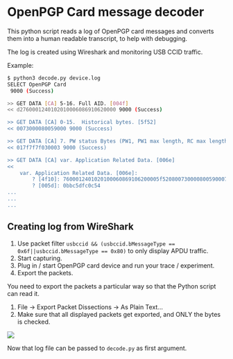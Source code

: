 # OpenPGP Card message decoder

This python script reads a log of OpenPGP card messages and converts them
into a human readable transcript, to help with debugging.

The log is created using Wireshark and monitoring USB CCID traffic.

Example:
```bash
$ python3 decode.py device.log
SELECT OpenPGP Card
 9000 (Success)

>> GET DATA [CA] 5-16. Full AID. [004f]
<< d2760001240102010006086910620000 9000 (Success)

>> GET DATA [CA] 0-15.  Historical bytes. [5f52]
<< 0073000080059000 9000 (Success)

>> GET DATA [CA] 7. PW status Bytes (PW1, PW1 max length, RC max length, PW3 max length, ...) [00c4]
<< 017f7f7f030003 9000 (Success)

>> GET DATA [CA] var. Application Related Data. [006e]
<< 
    var. Application Related Data. [006e]: 
        ? [4f10]: 7600012401020100060869106200005f520800730000800590007f74038101207381b7c00a3c00000004c000ff00ffc106010800001100c206011000001100c306011000001100c407017f7f7f030003c53c549e4beda81d4cfa51da463f6af3e30dc987c8fe43eee30ef73bfd53e25cb0d1dae105de65de9c0407c3573447987972785915e1bd5c5f1fc3c313bbc63c000000000000000000000000000000000000000000000000000000000000000000000000000000000000000000000000000000000000000000000000cd0c5dfcf6ba
        ? [005d]: 0bbc5dfc0c54
...
...
...
```

## Creating log from WireShark

1. Use packet filter `usbccid && (usbccid.bMessageType == 0x6f||usbccid.bMessageType == 0x80)` to only display APDU traffic.
2. Start capturing.
3. Plug in / start OpenPGP card device and run your trace / experiment.
4. Export the packets.

You need to export the packets a particular way so that the Python script can read it.

1. File -> Export Packet Dissections -> As Plain Text...
2. Make sure that all displayed packets get exported, and ONLY the bytes is checked.

![](https://i.imgur.com/PEmY8lB.png)

Now that log file can be passed to `decode.py` as first argument.
